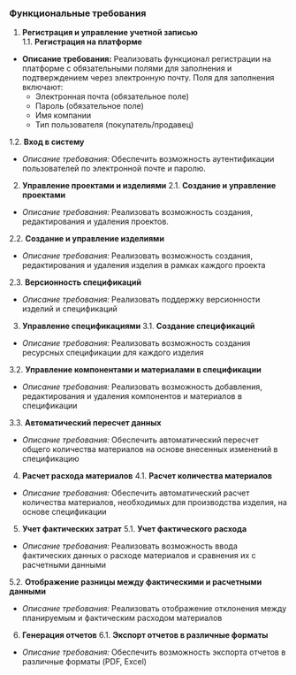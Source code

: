 ### Функциональные требования  
1. **Регистрация и управление учетной записью**  
1.1. **Регистрация на платформе**  
- **Описание требования:** Реализовать функционал регистрации на платформе с обязательными полями для заполнения и
  подтверждением через электронную почту. Поля для заполнения включают:
    - Электронная почта (обязательное поле)
    - Пароль (обязательное поле)
    - Имя компании
    - Тип пользователя (покупатель/продавец)

1.2. **Вход в систему**  
- *Описание требования:* Обеспечить возможность аутентификации пользователей по электронной почте и паролю.

2. **Управление проектами и изделиями**
2.1. **Создание и управление проектами**
- *Описание требования:* Реализовать возможность создания, редактирования и удаления проектов.

2.2. **Создание и управление изделиями**
- *Описание требования:* Реализовать возможность создания, редактирования и удаления изделия в рамках каждого проекта

2.3. **Версионность спецификаций**
- *Описание требования:* Реализовать поддержку версионности изделий и спецификаций

3. **Управление спецификациями**
3.1. **Создание спецификаций**
- *Описание требования:* Реализовать возможность создания ресурсных спецификации для каждого изделия

3.2. **Управление компонентами и материалами в спецификации**
- *Описание требования:* Реализовать возможность добавления, редактирования и удаления компонентов и материалов в спецификации

3.3. **Автоматический пересчет данных**
- *Описание требования:* Обеспечить автоматический пересчет общего количества материалов на основе внесенных изменений в спецификацию

4. **Расчет расхода материалов**
4.1. **Расчет количества материалов**
- *Описание требования:* Обеспечить автоматический расчет количества материалов, необходимых для производства изделия, 
на основе спецификации

5. **Учет фактических затрат**
5.1. **Учет фактического расхода**
- *Описание требования:* Реализовать возможность ввода фактических данных о расходе материалов и сравнения их с расчетными данными

5.2. **Отображение разницы между фактическими и расчетными данными**
- *Описание требования:* Реализовать отображение отклонения между планируемым и фактическим расходом материалов

6. **Генерация отчетов**
6.1. **Экспорт отчетов в различные форматы**
- *Описание требования:* Обеспечить возможность экспорта отчетов в различные форматы (PDF, Excel)